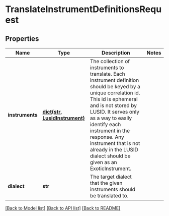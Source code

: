# TranslateInstrumentDefinitionsRequest

## Properties
Name | Type | Description | Notes
------------ | ------------- | ------------- | -------------
**instruments** | [**dict(str, LusidInstrument)**](LusidInstrument.md) | The collection of instruments to translate.                Each instrument definition should be keyed by a unique correlation id. This id is ephemeral  and is not stored by LUSID. It serves only as a way to easily identify each instrument in the response.                Any instrument that is not already in the LUSID dialect should be given as an ExoticInstrument. | 
**dialect** | **str** | The target dialect that the given instruments should be translated to. | 

[[Back to Model list]](../README.md#documentation-for-models) [[Back to API list]](../README.md#documentation-for-api-endpoints) [[Back to README]](../README.md)


